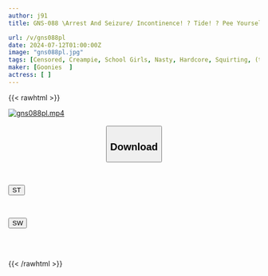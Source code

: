 ```yaml
---
author: j91
title: GNS-088 \Arrest And Seizure/ Incontinence! ? Tide! ? Pee Yourself! ? ``I'm Sorry, Don't Tell Everyone...'' Excessive Lifestyle Guidance. Sexual Intercourse Leaked Video

url: /v/gns088pl
date: 2024-07-12T01:00:00Z
image: "gns088pl.jpg"
tags: [Censored, Creampie, School Girls, Nasty, Hardcore, Squirting, (tag-censored)	]
maker: [Goonies  ]
actress: [ ]
---
```



{{< rawhtml >}}

<div class="video" data-videoid="zklV3DwkvWTY0Or">
    <a href="javascript:;">
        <img src="/v/gns088pl/gns088pl.jpg" width="WIDTH" height="HEIGHT" alt="gns088pl.mp4" loading="lazy">
    </a>
</div>

<script type="text/javascript" src="https://j91.asia/asset/on-demand-st.js"></script>

<br>
  <link rel="stylesheet" href="https://j91.asia/asset/bs5.css">
  
  <center>
  <button class="btn btn-primary" type="button" data-bs-toggle="collapse" data-bs-target=".multi-collapse" aria-expanded="false" aria-controls="multiCollapseExample1 multiCollapseExample2"><h2>Download</h2></button></center>
</p>
<div class="row">
  <div class="col">
    <div class="collapse multi-collapse" id="multiCollapseExample1">
      <div class="card card-body">
	      	      <br>
<div class="buttons">  
<p><a href="/v/gns088pl/st.html" target="_blank"><button class="btn-hover color-3"><i class="fa fa-download"></i> ST</button></a></p></div>
    </div>
  </div>
</div>
  <div class="col">
    <div class="collapse multi-collapse" id="multiCollapseExample2">
      <div class="card card-body">
	      <br>
<div class="buttons">
<p><a href="/v/gns088pl/sw.html" target="_blank"><button class="btn-hover color-2"><i class="fa fa-download"></i> SW</button></a></p></div>
<br><br>
      </div>
    </div>
  </div>
</div>

{{< /rawhtml >}}